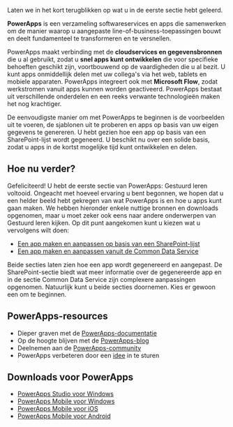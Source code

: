 Laten we in het kort terugblikken op wat u in de eerste sectie hebt geleerd.

**PowerApps** is een verzameling softwareservices en apps die samenwerken om de manier waarop u aangepaste line-of-business-toepassingen bouwt en deelt fundamenteel te transformeren en te versnellen.

PowerApps maakt verbinding met de **cloudservices en gegevensbronnen** die u al gebruikt, zodat u **snel apps kunt ontwikkelen** die voor specifieke behoeften geschikt zijn, voortbouwend op de vaardigheden die u al bezit. U kunt apps onmiddellijk delen met uw collega's via het web, tablets en mobiele apparaten. PowerApps integreert ook met **Microsoft Flow**, zodat werkstromen vanuit apps kunnen worden geactiveerd. PowerApps bestaat uit verschillende onderdelen en een reeks verwante technologieën maken het nog krachtiger.

De eenvoudigste manier om met PowerApps te beginnen is de voorbeelden uit te voeren, de sjablonen uit te proberen en apps op basis van uw eigen gegevens te genereren. U hebt gezien hoe een app op basis van een SharePoint-lijst wordt gegeneerd. U beschikt nu over een solide basis, zodat u apps in de kortst mogelijke tijd kunt ontwikkelen en delen. 

## <a name="whats-next"></a>Hoe nu verder?
Gefeliciteerd! U hebt de eerste sectie van PowerApps: Gestuurd leren voltooid. Ongeacht met hoeveel ervaring u bent begonnen, we hopen dat u een helder beeld hebt gekregen van wat PowerApps is en hoe u apps kunt gaan maken. We hebben hieronder enkele nuttige bronnen en downloads opgenomen, maar u moet zeker ook eens naar andere onderwerpen van Gestuurd leren kijken. Op dit punt aangekomen kunt u kiezen wat u vervolgens wilt doen:

* [Een app maken en aanpassen op basis van een SharePoint-lijst](../create-app-sharepoint#step-1)
* [Een app maken en aanpassen vanuit de Common Data Service](../create-app-cds#step-1) 

Beide secties laten zien hoe een app wordt gegenereerd en aangepast. De SharePoint-sectie biedt wat meer informatie over de gegenereerde app en in de sectie Common Data Service zijn complexere aanpassingen opgenomen. Natuurlijk kunt u beide secties doornemen. Kies er gewoon een om te beginnen. 

## <a name="powerapps-resources"></a>PowerApps-resources
* Dieper graven met de [PowerApps-documentatie](https://powerapps.microsoft.com/tutorials/getting-started/)
* Op de hoogte blijven met de [PowerApps-blog](https://powerapps.microsoft.com/blog/)
* Deelnemen aan de [PowerApps-community](https://powerusers.microsoft.com/t5/PowerApps-Community/ct-p/PowerApps1)
* PowerApps verbeteren door een [idee](https://powerusers.microsoft.com/t5/PowerApps-Ideas/idb-p/PowerAppsIdeas) in te sturen

## <a name="powerapps-downloads"></a>Downloads voor PowerApps
* [PowerApps Studio voor Windows](https://aka.ms/powerappswin)
* [PowerApps Mobile voor Windows](https://aka.ms/powerappswin)
* [PowerApps Mobile voor iOS](https://aka.ms/powerappsios)
* [PowerApps Mobile voor Android](https://aka.ms/powerappsandroid)

